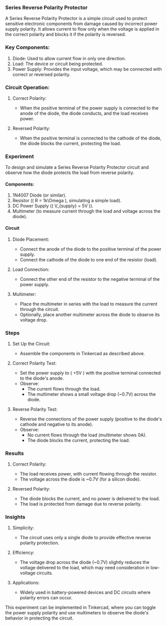 ### Series Reverse Polarity Protector

A Series Reverse Polarity Protector is a simple circuit used to protect sensitive electronic components from damage caused by incorrect power supply polarity. It allows current to flow only when the voltage is applied in the correct polarity and blocks it if the polarity is reversed.

### Key Components:
1. Diode: Used to allow current flow in only one direction.
2. Load: The device or circuit being protected.
3. Power Supply: Provides the input voltage, which may be connected with correct or reversed polarity.

### Circuit Operation:
1. Correct Polarity:
   - When the positive terminal of the power supply is connected to the anode of the diode, the diode conducts, and the load receives power.

2. Reversed Polarity:
   - When the positive terminal is connected to the cathode of the diode, the diode blocks the current, protecting the load.

### Experiment

To design and simulate a Series Reverse Polarity Protector circuit and observe how the diode protects the load from reverse polarity.

#### Components:
1. 1N4007 Diode (or similar).
2. Resistor (\( R = 1k\Omega \), simulating a simple load).
3. DC Power Supply (\( V_{supply} = 5V \)).
4. Multimeter (to measure current through the load and voltage across the diode).

#### Circuit
1. Diode Placement:
   - Connect the anode of the diode to the positive terminal of the power supply.
   - Connect the cathode of the diode to one end of the resistor (load).

2. Load Connection:
   - Connect the other end of the resistor to the negative terminal of the power supply.

3. Multimeter:
   - Place the multimeter in series with the load to measure the current through the circuit.
   - Optionally, place another multimeter across the diode to observe its voltage drop.

### Steps

1. Set Up the Circuit:
   - Assemble the components in Tinkercad as described above.

2. Correct Polarity Test:
   - Set the power supply to \( +5V \) with the positive terminal connected to the diode's anode.
   - Observe:
     - The current flows through the load.
     - The multimeter shows a small voltage drop (~0.7V) across the diode.

3. Reverse Polarity Test:
   - Reverse the connections of the power supply (positive to the diode's cathode and negative to its anode).
   - Observe:
     - No current flows through the load (multimeter shows 0A).
     - The diode blocks the current, protecting the load.

### Results

1. Correct Polarity:
   - The load receives power, with current flowing through the resistor.
   - The voltage across the diode is ~0.7V (for a silicon diode).

2. Reversed Polarity:
   - The diode blocks the current, and no power is delivered to the load.
   - The load is protected from damage due to reverse polarity.

### Insights

1. Simplicity:
   - The circuit uses only a single diode to provide effective reverse polarity protection.

2. Efficiency:
   - The voltage drop across the diode (~0.7V) slightly reduces the voltage delivered to the load, which may need consideration in low-voltage circuits.

3. Applications:
   - Widely used in battery-powered devices and DC circuits where polarity errors can occur.

This experiment can be implemented in Tinkercad, where you can toggle the power supply polarity and use multimeters to observe the diode's behavior in protecting the circuit.
